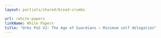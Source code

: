 ```yaml
---
layout: partials/shared/bread-crumbs

url: /white-papers
linkName: White Papers
title: "Orbs PoS V2: The Age of Guardians – Minimum self delegation"
---
```

